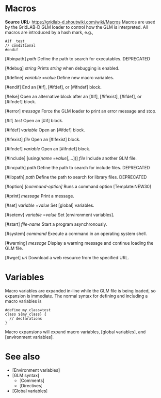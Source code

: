 # Macros

**Source URL:** https://gridlab-d.shoutwiki.com/wiki/Macros
Macros are used by the GridLAB-D GLM loader to control how the GLM is interpreted. All macros are introduced by a hash mark, e.g., 
    
    
    #if _test_
    // conditional 
    #endif
    

[#binpath] _path_
    Define the path to search for executables.  DEPRECATED 

[#debug] _string_
    Prints _string_ when debugging is enabled. 

[#define] _variable_ =_value_
    Define new macro variables.

[#endif]
    End an [#if], [#ifdef], or [#ifndef] block.

[#else]
    Open an alternative block after an [#if], [#ifexist], [#ifdef], or [#ifndef] block.

[#error] _message_
    Force the GLM loader to print an error message and stop.

[#if] _test_
    Open an [#if] block.

[#ifdef] _variable_
    Open an [#ifdef] block.

[#ifexist] _file_
    Open an [#ifexist] block.

[#ifndef] _variable_
    Open an [#ifndef] block.

[#include] [using(_name_ =_value_[,...])] _file_
    Include another GLM file.

[#incpath] _path_
    Define the path to search for include files.  DEPRECATED 

[#libpath] _path_
    Define the path to search for library files.  DEPRECATED 

[#option] _[command-option]_
    Runs a command option [Template:NEW30]

[#print] _message_
    Print a message.

[#set] _variable_ =_value_
    Set [global] variables.

[#setenv] _variable_ =_value_
    Set [environment variables].

[#start] _file-name_
    Start a program asynchronously.

[#system] _command_
    Execute a command in an operating system shell.

[#warning] _message_
    Display a warning message and continue loading the GLM file.

[#wget] _url_
    Download a web resource from the specified URL. 

# Variables

Macro variables are expanded in-line while the GLM file is being loaded, so expansion is immediate. The normal syntax for defining and including a macro variables is 
    
    
    #define my_class=test
    class ${my_class} {
      // declarations
    }
    

Macro expansions will expand macro variables, [global variables], and [environment variables]. 

# See also

  * [Environment variables]
  * [GLM syntax]
    * [Comments]
    * [Directives]
  * [Global variables]

